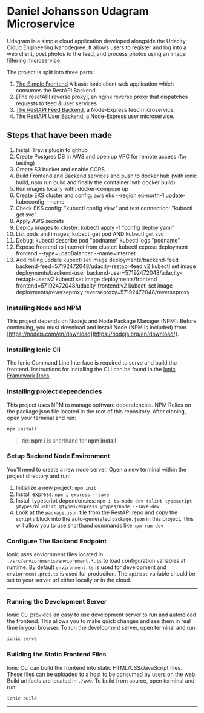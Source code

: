 # Daniel Johansson Udagram Microservice

Udagram is a simple cloud application developed alongside the Udacity Cloud Engineering Nanodegree. It allows users to register and log into a web client, post photos to the feed, and process photos using an image filtering microservice.

The project is split into three parts:
1. [The Simple Frontend](/udacity-c3-frontend)
A basic Ionic client web application which consumes the RestAPI Backend. 
2. [The resetAPI reverse proxy], an nginx reverse proxy that dispatches requests to feed & user services
2. [The RestAPI Feed Backend](/udacity-c3-restapi-feed), a Node-Express feed microservice.
3. [The RestAPI User Backend](/udacity-c3-restapi-user), a Node-Express user microservice.

## Steps that have been made
1. Install Travis plugin to github
2. Create Postgres DB in AWS and open up VPC for remote access (for testing)
3. Create S3 bucket and enable CORS
4. Build Frontend and Backend services and push to docker hub (with ionic build, npm run build and finally the comtainer iwth docker build)
5. Run images locally with: docker-compose up
6. Create EKS cluster and config: aws eks --region eu-north-1 update-kubeconfig --name <cluster name>
7. Check EKS config: "kubectl config view" and test connection: "kubectl get svc"
8. Apply AWS secrets
9. Deploy images to cluster: kubectl apply -f "config deploy yaml"
10. List pods and images; kubectl get pod  AND  kubectl get svc
11. Debug: kubectl describe pod "podname" kubectl logs "podname"
12. Expose frontend to internet from cluster: kubectl expose deployment frontend --type=LoadBalancer --name=internet
13. Add rolling update
kubectl set image deployments/backend-feed backend-feed=57192472048/udacity-restapi-feed:v2
kubectl set image deployments/backend-user backend-user=57192472048/udacity-restapi-user:v2
kubectl set image deployments/frontend frontend=57192472048/udacity-frontend:v2
kubectl set image deployments/reverseproxy reverseproxy=57192472048/reverseproxy


### Installing Node and NPM
This project depends on Nodejs and Node Package Manager (NPM). Before continuing, you must download and install Node (NPM is included) from [https://nodejs.com/en/download](https://nodejs.org/en/download/).

### Installing Ionic Cli
The Ionic Command Line Interface is required to serve and build the frontend. Instructions for installing the CLI can be found in the [Ionic Framework Docs](https://ionicframework.com/docs/installation/cli).

### Installing project dependencies

This project uses NPM to manage software dependencies. NPM Relies on the package.json file located in the root of this repository. After cloning, open your terminal and run:
```bash
npm install
```
>_tip_: **npm i** is shorthand for **npm install**

### Setup Backend Node Environment
You'll need to create a new node server. Open a new terminal within the project directory and run:
1. Initialize a new project: `npm init`
2. Install express: `npm i express --save`
3. Install typescript dependencies: `npm i ts-node-dev tslint typescript  @types/bluebird @types/express @types/node --save-dev`
4. Look at the `package.json` file from the RestAPI repo and copy the `scripts` block into the auto-generated `package.json` in this project. This will allow you to use shorthand commands like `npm run dev`


### Configure The Backend Endpoint
Ionic uses enviornment files located in `./src/enviornments/enviornment.*.ts` to load configuration variables at runtime. By default `environment.ts` is used for development and `enviornment.prod.ts` is used for produciton. The `apiHost` variable should be set to your server url either locally or in the cloud.

***
### Running the Development Server
Ionic CLI provides an easy to use development server to run and autoreload the frontend. This allows you to make quick changes and see them in real time in your browser. To run the development server, open terminal and run:

```bash
ionic serve
```

### Building the Static Frontend Files
Ionic CLI can build the frontend into static HTML/CSS/JavaScript files. These files can be uploaded to a host to be consumed by users on the web. Build artifacts are located in `./www`. To build from source, open terminal and run:
```bash
ionic build
```
***